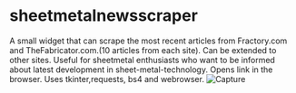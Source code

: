 # sheetmetalnewsscraper
A small widget that can scrape the most recent articles from Fractory.com and TheFabricator.com.(10 articles from each site). Can be extended to other sites. Useful for sheetmetal enthusiasts who want to be informed about latest development in sheet-metal-technology. Opens link in the browser. Uses tkinter,requests, bs4 and webrowser.
![Capture](https://user-images.githubusercontent.com/8091212/103474328-d5298c80-4dc8-11eb-8dcf-665e52ea5750.JPG)
